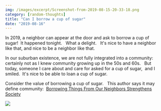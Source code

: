 ```yaml
---
img: /images/excerpt/Screenshot-from-2019-08-15-20-33-18.png
category: [random-thoughts]
title: "Can I borrow a cup of sugar"
date: "2019-08-16"
---
```


In 2019, a neighbor can appear at the door and ask to borrow a cup of sugar!  It happened tonight.   What a delight.   It's nice to have a neighbor like that, and nice to be a neighbor like that.

In our suburban existence, we are not fully integrated into a community: certainly not as I knew community growing up in the 50s and 60s.   But today, someone I care about and care for asked for a cup of sugar,  and I smiled.  It's nice to be able to loan a cup of sugar.

Consider the value of borrowing a cup of sugar.   This author says it may define community:  [Borrowing Things From Our Neighbors Strengthens Society](https://www.yesmagazine.org/issues/dirt/community-relationships-borrowing-from-neighbors-strengthens-democracy-20190318) 

[![](/images/Screenshot-from-2019-08-15-20-33-18.png)](https://www.yesmagazine.org/issues/dirt/community-relationships-borrowing-from-neighbors-strengthens-democracy-20190318)
